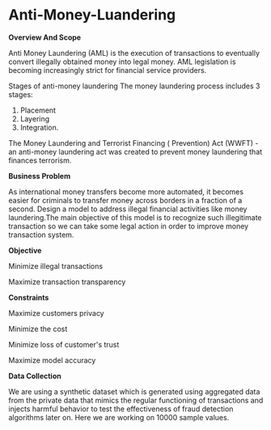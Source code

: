 # Anti-Money-Luandering

**Overview And Scope** 

Anti Money Laundering (AML) is the execution of transactions to eventually convert illegally obtained money into legal money. AML legislation is becoming increasingly strict for financial service providers.

Stages of anti-money laundering
The money laundering process includes 3 stages: 
1. Placement 
2. Layering
3. Integration.

The Money Laundering and Terrorist Financing ( Prevention) Act  (WWFT) - an anti-money laundering act was created to prevent money laundering that finances terrorism.

**Business Problem**

As international money transfers become more automated, it becomes easier for criminals to transfer money across borders in a fraction of a second. 
Design a model to address illegal financial activities like money laundering.The main objective of this model is to recognize such illegitimate transaction so we can take some legal action in order to improve money transaction system.

**Objective**

Minimize illegal transactions

Maximize transaction transparency 

**Constraints**

Maximize customers privacy

Minimize the cost

Minimize loss of customer's trust

Maximize model accuracy

**Data Collection**

  We are using a synthetic dataset which is generated using aggregated data from the private data that mimics the regular functioning of transactions and injects harmful behavior to test the effectiveness of fraud detection algorithms later on. Here we are working on 10000 sample values.


